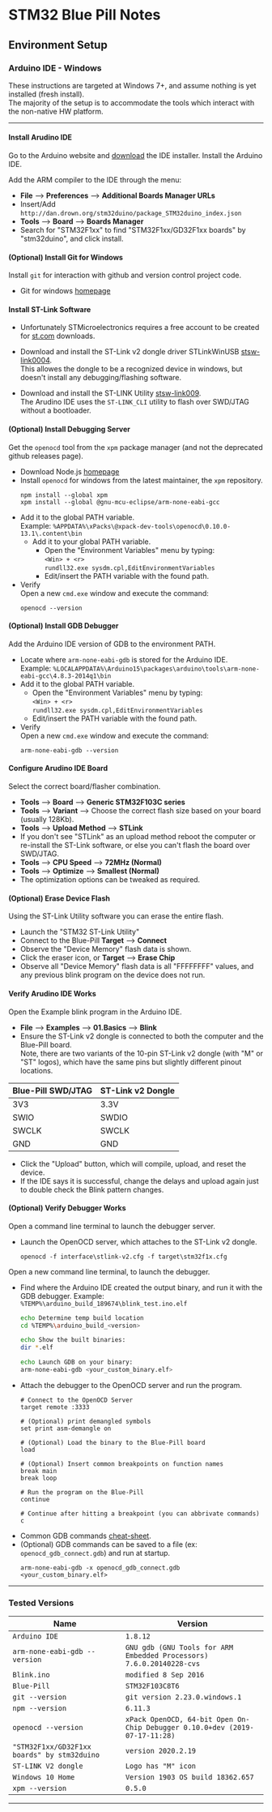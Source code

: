 # STM32 Blue Pill Notes  

## Environment Setup  

### Arduino IDE - Windows

These instructions are targeted at Windows 7+, and assume nothing is yet installed (fresh install).  
The majority of the setup is to accommodate the tools which interact with the non-native HW platform.

------

#### Install Arudino IDE  

Go to the Arduino website and [download](https://www.arduino.cc/en/Main/Software) the IDE installer.
Install the Arduino IDE.

Add the ARM compiler to the IDE through the menu:
- **File** --> **Preferences** --> **Additional Boards Manager URLs**
- Insert/Add `http://dan.drown.org/stm32duino/package_STM32duino_index.json`
- **Tools** --> **Board** --> **Boards Manager**
- Search for "STM32F1xx" to find "STM32F1xx/GD32F1xx boards" by "stm32duino", and click install.


#### (Optional) Install Git for Windows  

Install `git` for interaction with github and version control project code.  
- Git for windows [homepage](https://gitforwindows.org/)


#### Install ST-Link Software

- Unfortunately STMicroelectronics requires a free account to be created for [st.com](https://www.st.com/) downloads.  

- Download and install the ST-Link v2 dongle driver STLinkWinUSB [stsw-link0004](https://www.st.com/en/development-tools/stsw-link009.html).  
  This allowes the dongle to be a recognized device in windows, but doesn't install any debugging/flashing software.  

- Download and install the ST-LINK Utility [stsw-link009](https://www.st.com/en/development-tools/stsw-link004.html).  
  The Arudino IDE uses the `ST-LINK_CLI` utility to flash over SWD/JTAG without a bootloader.


#### (Optional) Install Debugging Server

Get the `openocd` tool from the `xpm` package manager (and not the deprecated github releases page).
- Download Node.js [homepage](https://nodejs.org/en/download/)
- Install `openocd` for windows from the latest maintainer, the `xpm` repository.
  ```batch
  npm install --global xpm
  xpm install --global @gnu-mcu-eclipse/arm-none-eabi-gcc
  ```
- Add it to the global PATH variable.  
  Example: `%APPDATA%\xPacks\@xpack-dev-tools\openocd\0.10.0-13.1\.content\bin`  
  - Add it to your global PATH variable.  
    - Open the "Environment Variables" menu by typing:  
      `<Win> + <r>`  
      `rundll32.exe sysdm.cpl,EditEnvironmentVariables`  
    - Edit/insert the PATH variable with the found path.
- Verify  
  Open a new `cmd.exe` window and execute the command:
  ```batch
  openocd --version
  ```

#### (Optional) Install GDB Debugger  

Add the Arduino IDE version of GDB to the environment PATH.
- Locate where `arm-none-eabi-gdb` is stored for the Arduino IDE.  
  Example: `%LOCALAPPDATA%\Arduino15\packages\arduino\tools\arm-none-eabi-gcc\4.8.3-2014q1\bin`  
- Add it to the global PATH variable.  
  - Open the "Environment Variables" menu by typing:  
    `<Win> + <r>`  
    `rundll32.exe sysdm.cpl,EditEnvironmentVariables`  
  - Edit/insert the PATH variable with the found path.
- Verify  
  Open a new `cmd.exe` window and execute the command:
  ```batch
  arm-none-eabi-gdb --version
  ```

#### Configure Arudino IDE Board

Select the correct board/flasher combination.
- **Tools** --> **Board** --> **Generic STM32F103C series**
- **Tools** --> **Variant** --> Choose the correct flash size based on your board (usually 128Kb).
- **Tools** --> **Upload Method** --> **STLink**
- If you don't see "STLink" as an upload method reboot the computer or re-install the ST-Link software, or else you can't flash the board over SWD/JTAG.
- **Tools** --> **CPU Speed** --> **72MHz (Normal)**
- **Tools** --> **Optimize** --> **Smallest (Normal)**
- The optimization options can be tweaked as required.

#### (Optional) Erase Device Flash

Using the ST-Link Utility software you can erase the entire flash.
- Launch the "STM32 ST-Link Utility"
- Connect to the Blue-Pill **Target** --> **Connect**
- Observe the "Device Memory" flash data is shown.
- Click the eraser icon, or **Target** --> **Erase Chip**
- Observe all "Device Memory" flash data is all "FFFFFFFF" values, and any previous blink program on the device does not run.

#### Verify Arudino IDE Works

Open the Example blink program in the Arduino IDE.
- **File** --> **Examples** --> **01.Basics** --> **Blink**
- Ensure the ST-Link v2 dongle is connected to both the computer and the Blue-Pill board.  
  Note, there are two variants of the 10-pin ST-Link v2 dongle (with "M" or "ST" logos), which have the same pins but slightly different pinout locations.

| Blue-Pill SWD/JTAG | ST-Link v2 Dongle | 
| ------------- |-------------|
| 3V3 | 3.3V |
| SWIO | SWDIO |
| SWCLK | SWCLK |
| GND | GND |

- Click the "Upload" button, which will compile, upload, and reset the device.
- If the IDE says it is successful, change the delays and upload again just to double check the Blink pattern changes.

#### (Optional) Verify Debugger Works  

Open a command line terminal to launch the debugger server.
- Launch the OpenOCD server, which attaches to the ST-Link v2 dongle. 
  ```batch
  openocd -f interface\stlink-v2.cfg -f target\stm32f1x.cfg
  ```  
Open a new command line terminal, to launch the debugger.
- Find where the Arduino IDE created the output binary, and run it with the GDB debugger.
  Example: `%TEMP%\arduino_build_189674\blink_test.ino.elf`  
  ```bash
  echo Determine temp build location
  cd %TEMP%\arduino_build_<version>
  
  echo Show the built binaries:
  dir *.elf
  
  echo Launch GDB on your binary:
  arm-none-eabi-gdb <your_custom_binary.elf>
  ```
- Attach the debugger to the OpenOCD server and run the program.
  ```gdb
  # Connect to the OpenOCD Server
  target remote :3333

  # (Optional) print demangled symbols
  set print asm-demangle on
  
  # (Optional) Load the binary to the Blue-Pill board
  load
  
  # (Optional) Insert common breakpoints on function names
  break main
  break loop
  
  # Run the program on the Blue-Pill
  continue
  
  # Continue after hitting a breakpoint (you can abbrivate commands)
  c
  ```
- Common GDB commands [cheat-sheet](https://darkdust.net/files/GDB%20Cheat%20Sheet.pdf).
- (Optional) GDB commands can be saved to a file (ex: `openocd_gdb_connect.gdb`) and run at startup.
  ```batch
  arm-none-eabi-gdb -x openocd_gdb_connect.gdb <your_custom_binary.elf>
  ```

------

### Tested Versions
| Name | Version | 
| ------------- | ------------- |
| `Arduino IDE` | `1.8.12` |
| `arm-none-eabi-gdb --version` | `GNU gdb (GNU Tools for ARM Embedded Processors) 7.6.0.20140228-cvs` |
| `Blink.ino` | `modified 8 Sep 2016` |
| `Blue-Pill` | `STM32F103C8T6` |
| `git --version` | `git version 2.23.0.windows.1` |
| `npm --version` | `6.11.3` |
| `openocd --version` | `xPack OpenOCD, 64-bit Open On-Chip Debugger 0.10.0+dev (2019-07-17-11:28)` |
| `"STM32F1xx/GD32F1xx boards" by stm32duino` | `version 2020.2.19` |
| `ST-LINK V2 dongle` | `Logo has "M" icon` |
| `Windows 10 Home` | `Version 1903 OS build 18362.657` |
| `xpm --version` | `0.5.0` |

------
